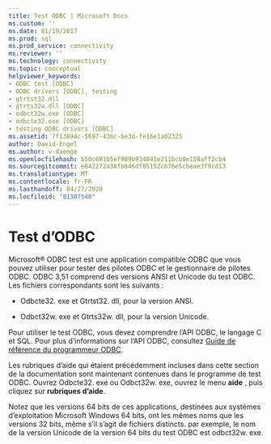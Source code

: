 ```yaml
---
title: Test ODBC | Microsoft Docs
ms.custom: ''
ms.date: 01/19/2017
ms.prod: sql
ms.prod_service: connectivity
ms.reviewer: ''
ms.technology: connectivity
ms.topic: conceptual
helpviewer_keywords:
- ODBC test [ODBC]
- ODBC drivers [ODBC], testing
- gtrtst32.dll
- gtrts32w.dll [ODBC]
- odbct32w.exe [ODBC]
- odbcte32.exe [ODBC]
- testing ODBC drivers [ODBC]
ms.assetid: 7f13894c-5697-436c-be3d-fe16e1a02325
author: David-Engel
ms.author: v-daenge
ms.openlocfilehash: b50c691b5ef989b934041e211bcb0e158aff2cb4
ms.sourcegitcommit: e042272a38fb646df05152c676e5cbeae3f9cd13
ms.translationtype: MT
ms.contentlocale: fr-FR
ms.lasthandoff: 04/27/2020
ms.locfileid: "81307540"
---
```

# <a name="odbc-test"></a>Test d’ODBC
Microsoft® ODBC test est une application compatible ODBC que vous pouvez utiliser pour tester des pilotes ODBC et le gestionnaire de pilotes ODBC. ODBC 3,51 comprend des versions ANSI et Unicode du test ODBC. Les fichiers correspondants sont les suivants :  
  
-   Odbcte32. exe et Gtrtst32. dll, pour la version ANSI.  
  
-   Odbct32w. exe et Gtrts32w. dll, pour la version Unicode.  
  
 Pour utiliser le test ODBC, vous devez comprendre l’API ODBC, le langage C et SQL. Pour plus d’informations sur l’API ODBC, consultez [Guide de référence du programmeur ODBC](../odbc/reference/odbc-programmer-s-reference.md).  
  
 Les rubriques d’aide qui étaient précédemment incluses dans cette section de la documentation sont maintenant contenues dans le programme de test ODBC. Ouvrez Odbcte32. exe ou Odbct32w. exe, ouvrez le menu **aide** , puis cliquez sur **rubriques d’aide**.  
  
 Notez que les versions 64 bits de ces applications, destinées aux systèmes d’exploitation Microsoft Windows 64 bits, ont les mêmes noms que les versions 32 bits, même s’il s’agit de fichiers distincts. par exemple, le nom de la version Unicode de la version 64 bits du test ODBC est odbct32w. exe.

